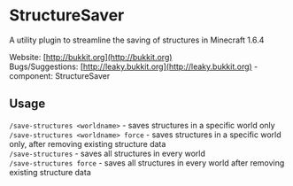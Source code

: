 StructureSaver
===========

A utility plugin to streamline the saving of structures in Minecraft 1.6.4

Website: [http://bukkit.org](http://bukkit.org)  
Bugs/Suggestions: [http://leaky.bukkit.org](http://leaky.bukkit.org) - component: StructureSaver 

Usage
-----------

`/save-structures <worldname>` - saves structures in a specific world only  
`/save-structures <worldname> force` - saves structures in a specific world only, after removing existing structure data  
`/save-structures` - saves all structures in every world  
`/save-structures force` - saves all structures in every world after removing existing structure data